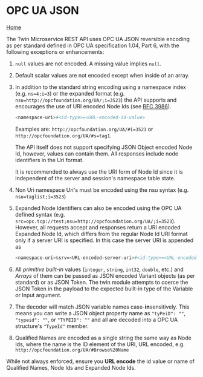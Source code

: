 # OPC UA JSON

[Home](../readme.md)

The Twin Microservice REST API uses OPC UA JSON reversible encoding as per standard defined in OPC UA specification 1.04, Part 6, with the following exceptions or enhancements:

1. `null` values are not encoded.  A missing value implies `null`.  

2. Default scalar values are not encoded except when inside of an array.

3. In addition to the standard string encoding using a namespace index (e.g. `ns=4;i=3`) or the expanded format (e.g. `nsu=http://opcfoundation.org/UA/;i=3523`) the API supports and encourages the use of URI encoded Node Ids (see [RFC 3986](http://tools.ietf.org/html/rfc3986)).

   ```bash
   <namespace-uri>#<id-type>=<URL-encoded-id-value>
   ```

   Examples are: `http://opcfoundation.org/UA/#i=3523` or `http://opcfoundation.org/UA/#s=tag1`.

   The API itself does not support specifying JSON Object encoded Node Id, however, values can contain them.  All responses include node identifiers in the Uri format.

   It is recommended to always use the URI form of Node Id since it is independent of the server and session's namespace table state.

4. Non Uri namespace Uri's must be encoded using the nsu syntax (e.g. `nsu=taglist;i=3523`) 

5. Expanded Node Identifiers can also be encoded using the OPC UA defined syntax (e.g. `src=opc.tcp://test;nsu=http://opcfoundation.org/UA/;i=3523`).  However, all requests accept and responses return a URI encoded Expanded Node Id, which differs from the regular Node Id URI format only if a server URI is specified.  In this case the server URI is appended as

   ```bash
   <namespace-uri>&srv=<URL-encoded-server-uri>#<id-type>=<URL-encoded-id-value>
   ```

6. All *primitive built-in* values (`integer`, `string`, `int32`, `double`, etc.) and *Arrays* of them can be passed as JSON encoded Variant objects (as per standard) or as JSON Token.  The twin module attempts to coerce the JSON Token in the payload to the expected built-in type of the Variable or Input argument.

7. The decoder will match JSON variable names case-**in**sensitively.  This means you can write a JSON object property name as `"tyPeiD": ""`, `"typeid": ""`, or `"TYPEID": ""` and all are decoded into a OPC UA structure's `"TypeId"` member.

8. Qualified Names are encoded as a single string the same way as Node Ids, where the name is the ID element of the URI, URL encoded, e.g. `http://opcfoundation.org/UA/#Browse%20Name`

While not always enforced, ensure you **URL encode** the id value or name of Qualified Names, Node Ids and Expanded Node Ids.

